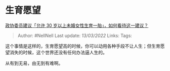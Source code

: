 # 生育愿望
[政协委员建议「允许 30 岁以上未婚女性生育一胎」，如何看待这一建议？](https://www.zhihu.com/question/520189254/answer/2377057033)

> Author: #NellNell 
Last update: *13/03/2022* 
Links: 
Tags: 

这个事情是这样的，生育愿望高的时候，你可以动用各种手段不让人生；但生育愿望消失的时候，这个世界还没有任何办法逼人生的。

从有到无易，由无到有难啊。